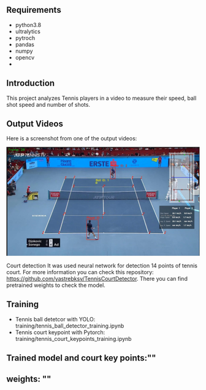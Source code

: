 ## Requirements
* python3.8
* ultralytics
* pytroch
* pandas
* numpy 
* opencv
* 
## Introduction
This project analyzes Tennis players in a video to measure their speed, ball shot speed and number of shots.
## Output Videos
Here is a screenshot from one of the output videos:

![Screenshot](output_videos/screenshot.jpeg)


Court detection
It was used neural network for detection 14 points of tennis court. For more information you can check this repository: https://github.com/yastrebksv/TennisCourtDetector. There you can find pretrained weights to check the model.


## Training
* Tennis ball detetcor with YOLO: training/tennis_ball_detector_training.ipynb
* Tennis court keypoint with Pytorch: training/tennis_court_keypoints_training.ipynb


## Trained model and court key points:""
## weights: ""
